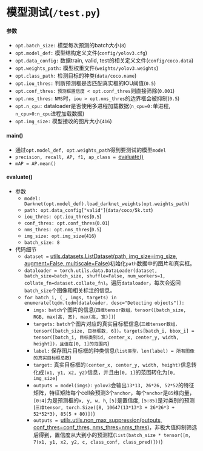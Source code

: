 # 模型测试(`/test.py`)
#### 参数
- `opt.batch_size:` 模型每次预测的batch大小(`8`)
- `opt.model_def:` 模型结构定义文件(`config/yolov3.cfg`)
- `opt.data_config:` 数据train, valid, test的相关定义文件(`config/coco.data`)
- `opt.weights_path:` 模型权重文件(`weights/yolov3.weights`)
- `opt.class_path:` 检测目标的种类(`data/coco.name`)
- `opt.iou_thres:` 判断预测框是否匹配真实框的IOU阈值(`0.5`)
- `opt.conf_thres:` `预测框置信度 < opt.conf_thres`则直接筛除(`0.001`)
- `opt.nms_thres:` `NMS`时，`iou > opt.nms_thres`的边界框会被抑制(`0.5`)
- `opt.n_cpu:` dataloader是否使用多进程加载数据(`n_cpu=0:`单进程, `n_cpu>0:n_cpu`进程加载数据)
- `opt.img_size:` 模型接收的图片大小(`416`)

#### main()
- 通过`opt.model_def, opt.weights_path`得到要测试的模型`model`
- `precision, recall, AP, f1, ap_class = `[evaluate()](test.md#evaluate)
- `mAP = AP.mean()`

#### evaluate()
- 参数
  - `model: Darknet(opt.model_def).load_darknet_weights(opt.weights_path)`
  - `path: opt.data_config["valid"]`(`data/coco/5k.txt`)
  - `iou_thres: opt.iou_thres`(`0.5`)
  - `conf_thres: opt.conf_thres`(`0.01`)
  - `nms_thres: opt.nms_thres`(`0.5`)
  - `img_size: opt.img_size`(`416`)
  - `batch_size: 8`
- 代码细节
  - `dataset =` [utils.datasets.ListDataset(path, img_size=img_size, augment=False, multiscale=False)][utils.datasets.ListDataset]初始化`path`数据中的图片和真实框。
  - `dataloader = torch.utils.data.DataLoader(dataset, batch_size=batch_size, shuffle=False, num_workers=1, collate_fn=dataset.collate_fn)`。遍历`dataloader`，每次会返回`batch_size`个图像和相关标注的信息。
  - `for batch_i, (_, imgs, targets) in enumerate(tqdm.tqdm(dataloader, desc="Detecting objects")):`
    - `imgs:` `batch`个图片的信息(`四维tensor数组，tensor([batch_size, RGB, max(高, 宽), max(高, 宽)])`)
    - `targets:` `batch`个图片对应的真实目标框信息(`三维tensor数组，tensor([batch_size, 目标框数, 6])。targets[batch_i, bbox_i] = tensor([batch_i, 目标类别id, center_x, center_y, width, height])，且值在[0, 1]的范围内`)
    - `label:` 保存图片目标框的种类信息(`list类型，len(label) = 所有图像的真实目标框总数`)
    - `target:` 真实目标框的`(center_x, center_y, width, height)`信息转化成`(x1, y1, x2, y2)`信息，并且由`[0, 1]`的范围转化为`[0, img_size]`
    - `outputs = model(imgs):` `yolov3`会输出`13*13, 26*26, 52*52`的特征矩阵，特征矩阵每个cell会预测3个`anchor`，每个`anchor`是`85`维向量，`[0:4]`为是预测框的`x, y, w, h`, `[5]`是置信度, `[5:85]`是对类别的预测(`三维tensor, torch.Size([8, 10647(13*13*3 + 26*26*3 + 52*52*3), 85(5 + 80)])`) 
    - `outputs = `[utils.utils.non_max_suppression(outputs, conf_thres=conf_thres, nms_thres=nms_thres)][utils.utils.non_max_suppression]，非极大值抑制筛选后得到，置信度从大到小的预测框(`list(batch_size * tensor([m, 7(x1, y1, x2, y2, c, class_conf, class_pred)]))`)

[utils.datasets.ListDataset]:<utils/datasets.md#def-__init__self-list_path-img_size416-augmenttrue-multiscaletrue-normalized_labelstrue>
[utils.utils.non_max_suppression]:<utils/utils.md#def-non_max_suppressionprediction-conf_thres05-nms_thres04>
